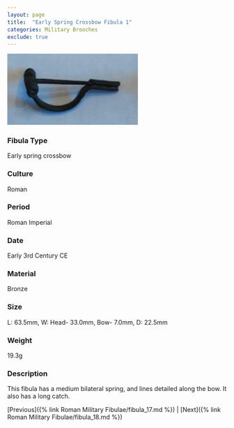 ```yaml
---
layout: page
title:  "Early Spring Crossbow Fibula 1"
categories: Military Brooches
exclude: true
---
```


<img src="fibula/early-crossbow.jpg" alt="photo" width= "300px">

### Fibula Type
Early spring crossbow
### Culture
Roman
### Period
 Roman Imperial
### Date
Early 3rd Century CE
### Material
 Bronze
### Size
 L: 63.5mm, W: Head- 33.0mm, Bow- 7.0mm, D: 22.5mm
### Weight
 19.3g
### Description
This fibula has a medium bilateral spring, and lines detailed along the bow. It also has a long catch.

[Previous]({% link Roman Military Fibulae/fibula_17.md %}) | [Next]({% link Roman Military Fibulae/fibula_18.md %})
